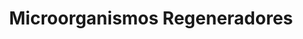 ---
title: Microorganismos Regeneradores
title_seo: ''
slug: microorganismos-regeneradores
description: ''
image: ''
toc: false
draft: false
noindex: true
---